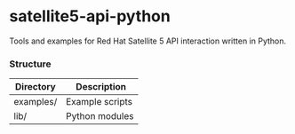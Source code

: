 satellite5-api-python
=====================

Tools and examples for Red Hat Satellite 5 API interaction written in Python.


### Structure

 Directory | Description
-----------|-----------------
 examples/ | Example scripts
 lib/      | Python modules

